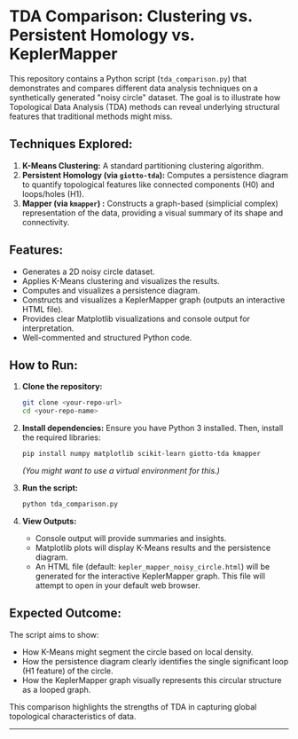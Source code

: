 # TDA Comparison: Clustering vs. Persistent Homology vs. KeplerMapper

This repository contains a Python script (`tda_comparison.py`) that demonstrates and compares different data analysis techniques on a synthetically generated "noisy circle" dataset. The goal is to illustrate how Topological Data Analysis (TDA) methods can reveal underlying structural features that traditional methods might miss.

## Techniques Explored:

1.  **K-Means Clustering:** A standard partitioning clustering algorithm.
2.  **Persistent Homology (via `giotto-tda`):** Computes a persistence diagram to quantify topological features like connected components (H0) and loops/holes (H1).
3.  **Mapper (via `kmapper`) :** Constructs a graph-based (simplicial complex) representation of the data, providing a visual summary of its shape and connectivity.

## Features:

*   Generates a 2D noisy circle dataset.
*   Applies K-Means clustering and visualizes the results.
*   Computes and visualizes a persistence diagram.
*   Constructs and visualizes a KeplerMapper graph (outputs an interactive HTML file).
*   Provides clear Matplotlib visualizations and console output for interpretation.
*   Well-commented and structured Python code.

## How to Run:

1.  **Clone the repository:**
    ```bash
    git clone <your-repo-url>
    cd <your-repo-name>
    ```

2.  **Install dependencies:**
    Ensure you have Python 3 installed. Then, install the required libraries:
    ```bash
    pip install numpy matplotlib scikit-learn giotto-tda kmapper
    ```
    *(You might want to use a virtual environment for this.)*

3.  **Run the script:**
    ```bash
    python tda_comparison.py
    ```

4.  **View Outputs:**
    *   Console output will provide summaries and insights.
    *   Matplotlib plots will display K-Means results and the persistence diagram.
    *   An HTML file (default: `kepler_mapper_noisy_circle.html`) will be generated for the interactive KeplerMapper graph. This file will attempt to open in your default web browser.

## Expected Outcome:

The script aims to show:
*   How K-Means might segment the circle based on local density.
*   How the persistence diagram clearly identifies the single significant loop (H1 feature) of the circle.
*   How the KeplerMapper graph visually represents this circular structure as a looped graph.

This comparison highlights the strengths of TDA in capturing global topological characteristics of data.

---


